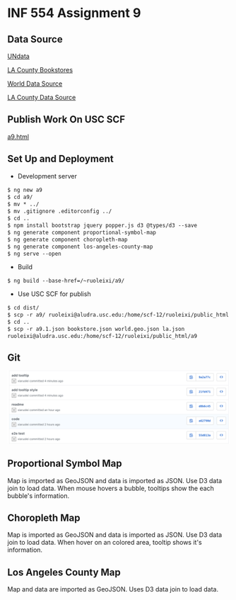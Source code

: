# INF 554 Assignment 9

## Data Source
[UNdata](http://data.un.org/)

[LA County Bookstores](https://data.lacounty.gov/Arts-and-Culture/LA-County-Bookstores-2013/a3k2-6v7z)

[World Data Source](https://data.worldbank.org/)

[LA County Data Source](http://boundaries.latimes.com/set/la-county-neighborhoods-v6/)

## Publish Work On USC SCF 
[a9.html](http://www-scf.usc.edu/~ruoleixi/a9/)

## Set Up and Deployment
- Development server

```
$ ng new a9
$ cd a9/
$ mv * ../
$ mv .gitignore .editorconfig ../
$ cd ..
$ npm install bootstrap jquery popper.js d3 @types/d3 --save
$ ng generate component proportional-symbol-map
$ ng generate component choropleth-map
$ ng generate component los-angeles-county-map
$ ng serve --open
```
- Build

```
$ ng build --base-href=/~ruoleixi/a9/
```
            
- Use USC SCF for publish

```
$ cd dist/
$ scp -r a9/ ruoleixi@aludra.usc.edu:/home/scf-12/ruoleixi/public_html
$ cd ..
$ scp -r a9.1.json bookstore.json world.geo.json la.json ruoleixi@aludra.usc.edu:/home/scf-12/ruoleixi/public_html/a9
```

## Git
![git.png](git.png)

## Proportional Symbol Map
Map is imported as GeoJSON and data is imported as JSON. Use D3 data join to load data. When mouse hovers a bubble, tooltips show the each bubble's information.

## Choropleth Map
Map is imported as GeoJSON and data is imported as JSON. Use D3 data join to load data. When hover on an colored area, tooltip shows it's information.

## Los Angeles County Map
Map and data are imported as GeoJSON. Uses D3 data join to load data. 